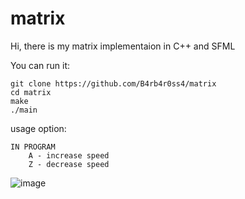 # matrix
Hi, there is my matrix implementaion in C++ and SFML

You can run it: 
```
git clone https://github.com/B4rb4r0ss4/matrix
cd matrix
make
./main
```
usage option: 
```
IN PROGRAM 
    A - increase speed
    Z - decrease speed
```
![image](https://cdn.discordapp.com/attachments/1067092546704113695/1112807867741896714/image.png)
